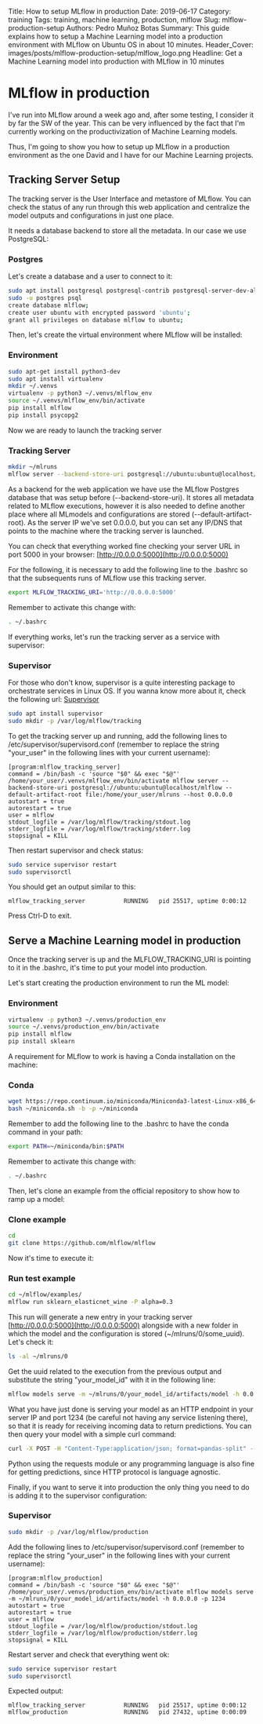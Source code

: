 Title: How to setup MLflow in production
Date: 2019-06-17
Category: training
Tags: training, machine learning, production, mlflow
Slug: mlflow-production-setup
Authors: Pedro Muñoz Botas
Summary: This guide explains how to setup a Machine Learning model into a production environment with MLflow on Ubuntu OS in about 10 minutes.
Header_Cover: images/posts/mlflow-production-setup/mlflow_logo.png
Headline: Get a Machine Learning model into production with MLflow in 10 minutes

# MLflow in production

I've run into MLflow around a week ago and, after some testing, I consider it by far the SW of the year. 
This can be very influenced by the fact that I'm currently working on the 
productivization of Machine Learning models.

Thus, I'm going to show you how to setup up MLflow in a production environment
as the one David and I have for our Machine Learning projects.

## Tracking Server Setup

The tracking server is the User Interface and metastore of MLflow. 
You can check the status of any run through this web application and 
centralize the model outputs and configurations in just one place.

It needs a database backend to store all the metadata. In our case we use 
PostgreSQL:

### Postgres

Let's create a database and a user to connect to it:

```bash
sudo apt install postgresql postgresql-contrib postgresql-server-dev-all
sudo -u postgres psql
create database mlflow;
create user ubuntu with encrypted password 'ubuntu';
grant all privileges on database mlflow to ubuntu;
```

Then, let's create the virtual environment where MLflow will be installed:

### Environment

```bash
sudo apt-get install python3-dev
sudo apt install virtualenv
mkdir ~/.venvs
virtualenv -p python3 ~/.venvs/mlflow_env
source ~/.venvs/mlflow_env/bin/activate
pip install mlflow
pip install psycopg2
```

Now we are ready to launch the tracking server

### Tracking Server

```bash
mkdir ~/mlruns
mlflow server --backend-store-uri postgresql://ubuntu:ubuntu@localhost/mlflow --default-artifact-root file:/home/mlflow/mlruns --host 0.0.0.0
```

As a backend for the web application we have use the MLflow Postgres database
that was setup before (--backend-store-uri). It stores all metadata related 
to MLflow executions, however it is also needed to define another place where
all MLmodels and configurations are stored (--default-artifact-root). As the
server IP we've set 0.0.0.0, but you can set any IP/DNS that points to the
machine where the tracking server is launched. 

You can check that everything worked fine checking your server URL in port 5000
in your browser: [http://0.0.0.0:5000](http://0.0.0.0:5000)

For the following, it is necessary to add the following line to the .bashrc
so that the subsequents runs of MLflow use this tracking server.

```bash
export MLFLOW_TRACKING_URI='http://0.0.0.0:5000'
```

Remember to activate this change with:

```bash
. ~/.bashrc
```

If everything works, let's run the tracking server as a service with supervisor:

### Supervisor

For those who don't know, supervisor is a quite interesting package to orchestrate
services in Linux OS. If you wanna know more about it, check the following url:
[Supervisor](http://supervisord.org/introduction.html)

```bash
sudo apt install supervisor
sudo mkdir -p /var/log/mlflow/tracking
```

To get the tracking server up and running, add the following lines to
/etc/supervisor/supervisord.conf (remember to replace the string "your_user"
in the following lines with your current username): 

```
[program:mlflow_tracking_server]
command = /bin/bash -c 'source "$0" && exec "$@"' /home/your_user/.venvs/mlflow_env/bin/activate mlflow server --backend-store-uri postgresql://ubuntu:ubuntu@localhost/mlflow --default-artifact-root file:/home/your_user/mlruns --host 0.0.0.0
autostart = true
autorestart = true
user = mlflow
stdout_logfile = /var/log/mlflow/tracking/stdout.log
stderr_logfile = /var/log/mlflow/tracking/stderr.log
stopsignal = KILL
```

Then restart supervisor and check status:

```bash
sudo service supervisor restart
sudo supervisorctl
```

You should get an output similar to this:

```
mlflow_tracking_server           RUNNING   pid 25517, uptime 0:00:12
```

Press Ctrl-D to exit.

## Serve a Machine Learning model in production

Once the tracking server is up and the MLFLOW_TRACKING_URI is pointing to 
it in the .bashrc, it's time to put your model into production.

Let's start creating the production environment to run the ML model:

### Environment

```bash
virtualenv -p python3 ~/.venvs/production_env
source ~/.venvs/production_env/bin/activate
pip install mlflow
pip install sklearn
```

A requirement for MLflow to work is having a Conda installation on the machine:

### Conda

```bash
wget https://repo.continuum.io/miniconda/Miniconda3-latest-Linux-x86_64.sh -O ~/miniconda.sh
bash ~/miniconda.sh -b -p ~/miniconda
```

Remember to add the following line to the .bashrc to have the conda command in
your path:

```bash
export PATH=~/miniconda/bin:$PATH
```

Remember to activate this change with:

```bash
. ~/.bashrc
```

Then, let's clone an example from the official repository to show how to 
ramp up a model:

### Clone example

```bash
cd
git clone https://github.com/mlflow/mlflow
```

Now it's time to execute it:

### Run test example

```bash
cd ~/mlflow/examples/
mlflow run sklearn_elasticnet_wine -P alpha=0.3
```

This run will generate a new entry in your tracking server [http://0.0.0.0:5000](http://0.0.0.0:5000)
alongside with a new folder in which the model and the configuration is stored 
(~/mlruns/0/some_uuid). Let's check it:

```bash
ls -al ~/mlruns/0
```

Get the uuid related to the execution from the previous output and substitute
the string "your_model_id" with it in the following line:

```bash
mlflow models serve -m ~/mlruns/0/your_model_id/artifacts/model -h 0.0.0.0 -p 1234
```

What you have just done is serving your model as an HTTP endpoint in your
server IP and port 1234 (be careful not having any service listening there), so that
it is ready for receiving incoming data to return predictions. You can then query
your model with a simple curl command:

```bash
curl -X POST -H "Content-Type:application/json; format=pandas-split" --data '{"columns":["alcohol", "chlorides", "citric acid", "density", "fixed acidity", "free sulfur dioxide", "pH", "residual sugar", "sulphates", "total sulfur dioxide", "volatile acidity"],"data":[[12.8, 0.029, 0.48, 0.98, 6.2, 29, 3.33, 1.2, 0.39, 75, 0.66]]}' http://0.0.0.0:1234/invocations
```

Python using the requests module or any programming language is also fine for
getting predictions, since HTTP protocol is language agnostic.

Finally, if you want to serve it into production the only thing you need to do is adding
it to the supervisor configuration:

### Supervisor

```bash
sudo mkdir -p /var/log/mlflow/production
```

Add the following lines to /etc/supervisor/supervisord.conf (remember to replace the string "your_user"
in the following lines with your current username):

```
[program:mlflow_production]
command = /bin/bash -c 'source "$0" && exec "$@"' /home/your_user/.venvs/production_env/bin/activate mlflow models serve -m ~/mlruns/0/your_model_id/artifacts/model -h 0.0.0.0 -p 1234
autostart = true
autorestart = true
user = mlflow
stdout_logfile = /var/log/mlflow/production/stdout.log
stderr_logfile = /var/log/mlflow/production/stderr.log
stopsignal = KILL
```

Restart server and check that everything went ok:

```bash
sudo service supervisor restart
sudo supervisorctl
```

Expected output:

```
mlflow_tracking_server           RUNNING   pid 25517, uptime 0:00:12
mlflow_production                RUNNING   pid 27432, uptime 0:00:09
```
